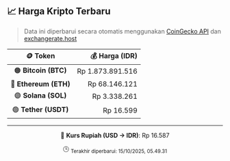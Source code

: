

<!-- HARGA_KRIPTO -->
## 📈 Harga Kripto Terbaru

> Data ini diperbarui secara otomatis menggunakan [CoinGecko API](https://www.coingecko.com/) dan [exchangerate.host](https://exchangerate.host/)

<div align="center">

| 🪙 Token | 💰 Harga (IDR) |
|:------:|---------------:|
| 🟠 **Bitcoin (BTC)**   | Rp 1.873.891.516 |
| 🔵 **Ethereum (ETH)**  | Rp 68.146.121 |
| 🟣 **Solana (SOL)**    | Rp 3.338.261 |
| 🟢 **Tether (USDT)**   | Rp 16.599 |

---

💱 **Kurs Rupiah (USD → IDR)**: Rp 16.587

🕒 <sub>Terakhir diperbarui: 15/10/2025, 05.49.31</sub>

</div>
<!-- /HARGA_KRIPTO -->